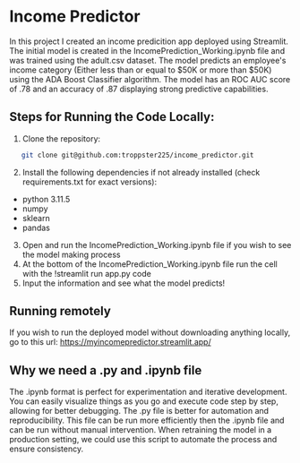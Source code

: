 # Income Predictor
In this project I created an income predicition app deployed using Streamlit. The initial model is created in the IncomePrediction_Working.ipynb file and was trained using the adult.csv dataset. The model predicts an employee's income category (Either less than or equal to $50K or more than $50K) using the ADA Boost Classifier algorithm. The model has an ROC AUC score of .78 and an accuracy of .87 displaying strong predictive capabilities.

## Steps for Running the Code Locally:
1. Clone the repository:
```bash
   git clone git@github.com:troppster225/income_predictor.git
```
2. Install the following dependencies if not already installed (check requirements.txt for exact versions):
* python 3.11.5
* numpy
* sklearn
* pandas
3. Open and run the IncomePrediction_Working.ipynb file if you wish to see the model making process
4. At the bottom of the IncomePrediction_Working.ipynb file run the cell with the !streamlit run app.py code
5. Input the information and see what the model predicts!

## Running remotely
If you wish to run the deployed model without downloading anything locally, go to this url: https://myincomepredictor.streamlit.app/

## Why we need a .py and .ipynb file
The .ipynb format is perfect for experimentation and iterative development. You can easily visualize things as you go and execute code step by step, allowing for better debugging. The .py file is better for automation and reproducibility. This file can be run more efficiently then the .ipynb file and can be run without manual intervention. When retraining the model in a production setting, we could use this script to automate the process and ensure consistency.